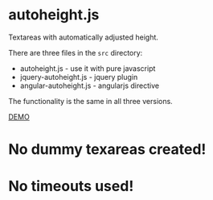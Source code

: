 autoheight.js
==========

Textareas with automatically adjusted height.

There are three files in the `src` directory:
  * autoheight.js - use it with pure javascript
  * jquery-autoheight.js - jquery plugin
  * angular-autoheight.js - angularjs directive

The functionality is the same in all three versions.

[DEMO](http://kamilkp.github.io/autoheight/)

No dummy texareas created!
===========

No timeouts used!
===========
